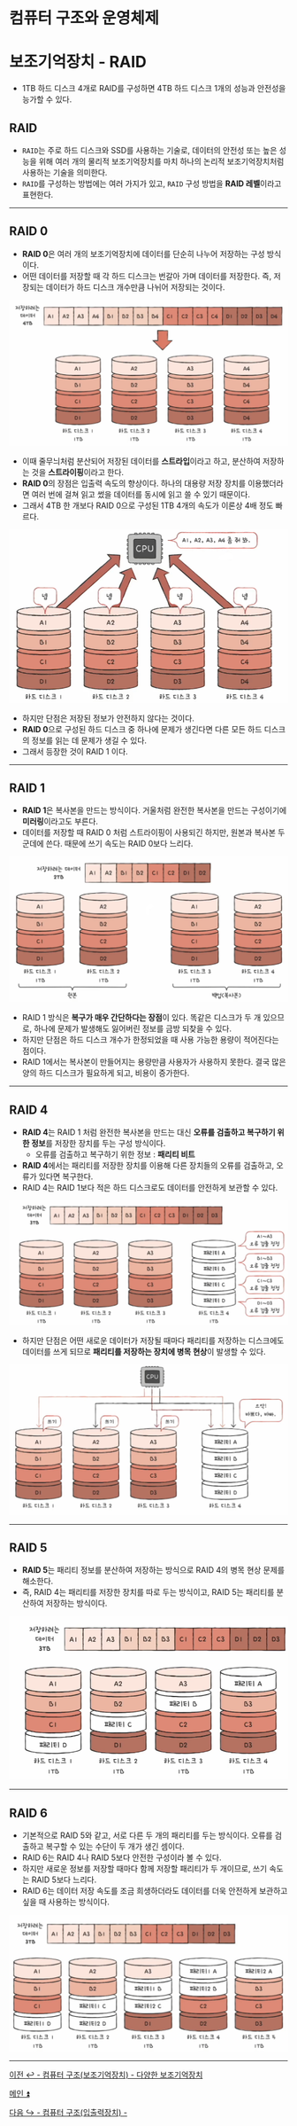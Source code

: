 # 컴퓨터 구조와 운영체제

# 보조기억장치 - RAID

- 1TB 하드 디스크 4개로 RAID를 구성하면 4TB 하드 디스크 1개의 성능과 안전성을 능가할 수 있다.

## RAID

- `RAID`는 주로 하드 디스크와 SSD를 사용하는 기술로, 데이터의 안전성 또는 높은 성능을 위해 여러 개의 물리적 보조기억장치를 마치 하나의 논리적
    보조기억장치처럼 사용하는 기술을 의미한다.
- `RAID`를 구성하는 방법에는 여러 가지가 있고, `RAID` 구성 방법을 **RAID 레벨**이라고 표현한다.

---

## RAID 0

- **RAID 0**은 여러 개의 보조기억장치에 데이터를 단순히 나누어 저장하는 구성 방식이다.
- 어떤 데이터를 저장할 때 각 하드 디스크는 번갈아 가며 데이터를 저장한다. 즉, 저장되는 데이터가 하드 디스크 개수만큼 나뉘어 저장되는 것이다.

![img_11.png](image/img_11.png)

- 이때 줄무늬처럼 분산되어 저장된 데이터를 **스트라입**이라고 하고, 분산하여 저장하는 것을 **스트라이핑**이라고 한다.
- **RAID 0**의 장점은 입출력 속도의 향상이다. 하나의 대용량 저장 장치를 이용했더라면 여러 번에 걸쳐 읽고 썼을 데이터를 동시에 읽고 쓸 수 있기 때문이다.
- 그래서 4TB 한 개보다 RAID 0으로 구성된 1TB 4개의 속도가 이론상 4배 정도 빠르다.

![img_12.png](image/img_12.png)

- 하지만 단점은 저장된 정보가 안전하지 않다는 것이다.
- **RAID 0**으로 구성된 하드 디스크 중 하나에 문제가 생긴다면 다른 모든 하드 디스크의 정보를 읽는 데 문제가 생길 수 있다.
- 그래서 등장한 것이 RAID 1 이다.

---

## RAID 1

- **RAID 1**은 복사본을 만드는 방식이다. 거울처럼 완전한 복사본을 만드는 구성이기에 **미러링**이라고도 부른다.
- 데이터를 저장할 때 RAID 0 처럼 스트라이핑이 사용되긴 하지만, 원본과 복사본 두 군데에 쓴다. 때문에 쓰기 속도는 RAID 0보다 느리다.

![img_13.png](image/img_13.png)

- RAID 1 방식은 **복구가 매우 간단하다는 장점**이 있다. 똑같은 디스크가 두 개 있으므로, 하나에 문제가 발생해도 잃어버린 정보를 금방 되찾을 수 있다.
- 하지만 단점은 하드 디스크 개수가 한정되었을 때 사용 가능한 용량이 적어진다는 점이다. 
- RAID 1에서는 복사본이 만들어지는 용량만큼 사용자가 사용하지 못한다. 결국 많은 양의 하드 디스크가 필요하게 되고, 비용이 증가한다.

---

## RAID 4

- **RAID 4**는 RAID 1 처럼 완전한 복사본을 만드는 대신 **오류를 검출하고 복구하기 위한 정보**를 저장한 장치를 두는 구성 방식이다.
  - 오류를 검출하고 복구하기 위한 정보 : **패리티 비트**
- **RAID 4**에서는 패리티를 저장한 장치를 이용해 다른 장치들의 오류를 검출하고, 오류가 있다면 복구한다.
- RAID 4는 RAID 1보다 적은 하드 디스크로도 데이터를 안전하게 보관할 수 있다.

![img_14.png](image/img_14.png)

- 하지만 단점은 어떤 새로운 데이터가 저장될 때마다 패리티를 저장하는 디스크에도 데이터를 쓰게 되므로 **패리티를 저장하는 장치에 병목 현상**이 발생할 수 있다.

![img_15.png](image/img_15.png)

---

## RAID 5

- **RAID 5**는 패리티 정보를 분산하여 저장하는 방식으로 RAID 4의 병목 현상 문제를 해소한다.
- 즉, RAID 4는 패리티를 저장한 장치를 따로 두는 방식이고, RAID 5는 패리티를 분산하여 저장하는 방식이다.

![img_16.png](image/img_16.png)

---

## RAID 6

- 기본적으로 RAID 5와 같고, 서로 다른 두 개의 패리티를 두는 방식이다. 오류를 검출하고 복구할 수 있는 수단이 두 개가 생긴 셈이다.
- RAID 6는 RAID 4나 RAID 5보다 안전한 구성이라 볼 수 있다.
- 하지만 새로운 정보를 저장할 때마다 함께 저장할 패리티가 두 개이므로, 쓰기 속도는 RAID 5보다 느리다.
- RAID 6는 데이터 저장 속도를 조금 희생하더라도 데이터를 더욱 안전하게 보관하고 싶을 때 사용하는 방식이다.

![img_17.png](image/img_17.png)

---

[이전 ↩️ - 컴퓨터 구조(보조기억장치) - 다양한 보조기억장치](https://github.com/genesis12345678/TIL/blob/main/cs/ssd/SSD.md)

[메인 ⏫](https://github.com/genesis12345678/TIL/blob/main/cs/Main.md)

[다음 ↪️ - 컴퓨터 구조(입출력장치) - ]()